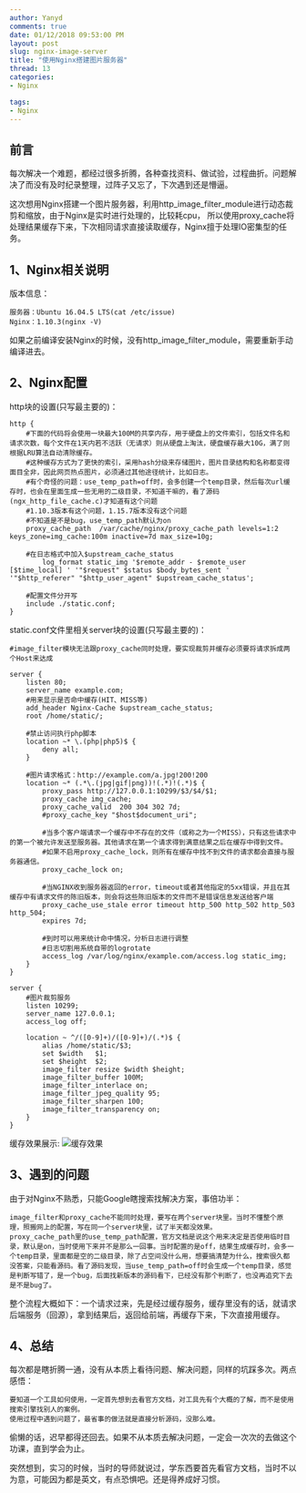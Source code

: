 ```yaml
---
author: Yanyd
comments: true
date: 01/12/2018 09:53:00 PM 
layout: post
slug: nginx-image-server
title: "使用Nginx搭建图片服务器"
thread: 13
categories: 
- Nginx

tags:
- Nginx
---
```


## 前言

每次解决一个难题，都经过很多折腾，各种查找资料、做试验，过程曲折。问题解决了而没有及时纪录整理，过阵子又忘了，下次遇到还是懵逼。

这次想用Nginx搭建一个图片服务器，利用http_image_filter_module进行动态裁剪和缩放，由于Nginx是实时进行处理的，比较耗cpu，
所以使用proxy_cache将处理结果缓存下来，下次相同请求直接读取缓存，Nginx擅于处理IO密集型的任务。

## 1、Nginx相关说明

版本信息：
	
	服务器：Ubuntu 16.04.5 LTS(cat /etc/issue)
	Nginx：1.10.3(nginx -V)

如果之前编译安装Nginx的时候，没有http_image_filter_module，需要重新手动编译进去。

## 2、Nginx配置

http块的设置(只写最主要的)：
	
	http {
		#下面的代码将会使用一块最大100M的共享内存，用于硬盘上的文件索引，包括文件名和请求次数，每个文件在1天内若不活跃（无请求）则从硬盘上淘汰，硬盘缓存最大10G，满了则根据LRU算法自动清除缓存。
		#这种缓存方式为了更快的索引，采用hash分级来存储图片，图片目录结构和名称都变得面目全非，因此网页热点图片，必须通过其他途径统计，比如日志。
		#有个奇怪的问题：use_temp_path=off时，会多创建一个temp目录，然后每次url缓存时，也会在里面生成一些无用的二级目录，不知道干嘛的，看了源码(ngx_http_file_cache.c)才知道有这个问题
		#1.10.3版本有这个问题，1.15.7版本没有这个问题
		#不知道是不是bug，use_temp_path默认为on
		proxy_cache_path  /var/cache/nginx/proxy_cache_path levels=1:2 keys_zone=img_cache:100m inactive=7d max_size=10g;
		
		#在日志格式中加入$upstream_cache_status
    		log_format static_img '$remote_addr - $remote_user [$time_local] ' '"$request" $status $body_bytes_sent ' '"$http_referer" "$http_user_agent" $upstream_cache_status';
		
		#配置文件分开写
		include ./static.conf;
	}

static.conf文件里相关server块的设置(只写最主要的)：
	
	#image_filter模块无法跟proxy_cache同时处理，要实现裁剪并缓存必须要将请求拆成两个Host来达成

	server {
	    listen 80;
	    server_name example.com;
	    #用来显示是否命中缓存(HIT、MISS等)
	    add_header Nginx-Cache $upstream_cache_status;
	    root /home/static/;

	    #禁止访问执行php脚本
	    location ~* \.(php|php5)$ {
	        deny all;
	    }
	    
	    #图片请求格式：http://example.com/a.jpg!200!200
	    location ~* (.*\.(jpg|gif|png))!(.*)!(.*)$ {
	        proxy_pass http://127.0.0.1:10299/$3/$4/$1;
	        proxy_cache img_cache;
	        proxy_cache_valid  200 304 302 7d;
	        #proxy_cache_key "$host$document_uri";
	
	        #当多个客户端请求一个缓存中不存在的文件（或称之为一个MISS），只有这些请求中的第一个被允许发送至服务器。其他请求在第一个请求得到满意结果之后在缓存中得到文件。
	        #如果不启用proxy_cache_lock，则所有在缓存中找不到文件的请求都会直接与服务器通信。
	        proxy_cache_lock on;
	
	        #当NGINX收到服务器返回的error，timeout或者其他指定的5xx错误，并且在其缓存中有请求文件的陈旧版本，则会将这些陈旧版本的文件而不是错误信息发送给客户端
	        proxy_cache_use_stale error timeout http_500 http_502 http_503 http_504;
	        expires 7d;
	
	        #到时可以用来统计命中情况，分析日志进行调整
	        #日志切割用系统自带的logrotate
	        access_log /var/log/nginx/example.com/access.log static_img;
	  	}
	}

	server {
	    #图片裁剪服务
	    listen 10299;
	    server_name 127.0.0.1;
	    access_log off;
	
	    location ~ ^/([0-9]+)/([0-9]+)/(.*)$ {
	        alias /home/static/$3;
	        set $width   $1;
	        set $height  $2;
	        image_filter resize $width $height;
	        image_filter_buffer 100M;
	        image_filter_interlace on;
	        image_filter_jpeg_quality 95;
	        image_filter_sharpen 100;
	        image_filter_transparency on;
	    }
	}

缓存效果展示:
![缓存效果](https://ws3.sinaimg.cn/large/005BYqpgly1fxro33n3krj30jm0asadz.jpg)

## 3、遇到的问题

由于对Nginx不熟悉，只能Google瞎搜索找解决方案，事倍功半：
	
	image_filter和proxy_cache不能同时处理，要写在两个server块里。当时不懂整个原理，照搬网上的配置，写在同一个server块里，试了半天都没效果。
	proxy_cache_path里的use_temp_path配置，官方文档是说这个用来决定是否使用临时目录，默认是on，当时使用下来并不是那么一回事。当时配置的是off，结果生成缓存时，会多一个temp目录，里面都是空的二级目录，除了占空间没什么用，想要搞清楚为什么，搜索很久都没答案，只能看源码。看了源码发现，当use_temp_path=off时会生成一个temp目录，感觉是判断写错了，是一个bug，后面找新版本的源码看下，已经没有那个判断了，也没再追究下去是不是bug了。

整个流程大概如下：一个请求过来，先是经过缓存服务，缓存里没有的话，就请求后端服务（回源），拿到结果后，返回给前端，再缓存下来，下次直接用缓存。

## 4、总结

每次都是瞎折腾一通，没有从本质上看待问题、解决问题，同样的坑踩多次。两点感悟：
	
	要知道一个工具如何使用，一定首先想到去看官方文档，对工具先有个大概的了解，而不是使用搜索引擎找别人的案例。
	使用过程中遇到问题了，最省事的做法就是直接分析源码，没那么难。

偷懒的话，迟早都得还回去。如果不从本质去解决问题，一定会一次次的去做这个功课，直到学会为止。

突然想到，实习的时候，当时的导师就说过，学东西要首先看官方文档，当时不以为意，可能因为都是英文，有点恐惧吧。还是得养成好习惯。